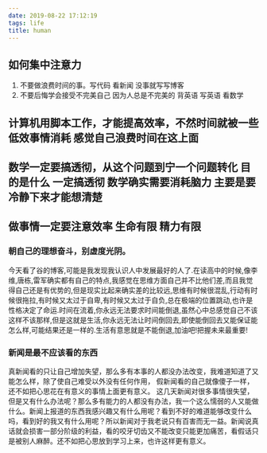 ```yaml
---
date: 2019-08-22 17:12:19
tags: life
title: human
---
```


## 如何集中注意力
1. 不要做浪费时间的事。写代码 看新闻 没事就写写博客
1. 不要后悔学会接受不完美自己 因为人总是不完美的
  背英语 写英语 看数学

## 计算机用脚本工作，才能提高效率，不然时间就被一些低效事情消耗 感觉自己浪费时间在这上面

## 数学一定要搞透彻，从这个问题到宁一个问题转化 目的是什么 一定搞透彻 数学确实需要消耗脑力 主要是要冷静下来才能想清楚

## 做事情一定要注意效率 生命有限 精力有限

### 朝自己的理想奋斗，别虚度光阴。
今天看了谷的博客,可能是我发现我认识人中发展最好的人了.在读高中的时候,像李维,唐栋,雷军确实都有自己的特点,我感觉在思维方面自己并不比他们差,而且我觉得自己还是有优势的,但是现实比起来确实差的比较远,思维有时候很混乱,行动有时候很拖拉,有时候又太过于自卑,有时候又太过于自负,总在极端的位置跳动,也许是性格决定了命运.时间在流着,你永远无法要求时间能倒退,虽然心中总感觉自己不该这样不该那样,但是这就是生活,你永远无法让时间倒回去,即使能倒回去又能保证能怎么样,可能结果还是一样的.生活有意思就是不能倒退,加油吧!把握未来最重要!


### 新闻是最不应该看的东西
真新闻看的只让自己增加失望，那么多有本事的人都没办法改变，我难道知道了又能怎么样，除了使自己难受以外没有任何作用，
假新闻看的自己就像傻子一样，还不如把心思花在有意义的事情上面更有意义。
这几天新闻对很多事情很失望，但是又有什么办法呢？那么多有能力的人都没有办法，我一个这么懦弱的人又能做什么。新闻上报道的东西我感兴趣又有什么用呢？看到不好的难道能够改变什么吗，看到好的我又有什么用呢？所以新闻对于我老说只有百害而无一益。新闻说真话就会损害一部分阶级的利益，看的咬牙切齿又不能改变只能更加痛苦，看假话只是被别人麻醉。还不如把心思放到学习上来，也许这样更有意义。
